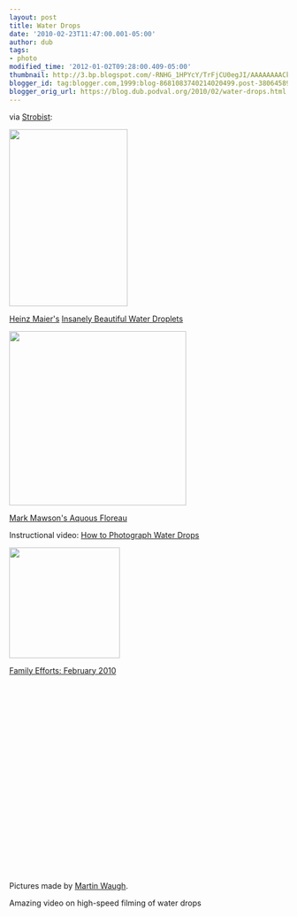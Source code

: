 ```yaml
---
layout: post
title: Water Drops
date: '2010-02-23T11:47:00.001-05:00'
author: dub
tags:
- photo
modified_time: '2012-01-02T09:28:00.409-05:00'
thumbnail: http://3.bp.blogspot.com/-RNHG_1HPYcY/TrFjCU0egJI/AAAAAAAACks/CAcwCp8s-QM/s72-c/HeinzDrop.jpg
blogger_id: tag:blogger.com,1999:blog-8681083740214020499.post-3806458934338955527
blogger_orig_url: https://blog.dub.podval.org/2010/02/water-drops.html
---
```


via [Strobist](http://draft.blogger.com/strobist.com):

<img src="http://3.bp.blogspot.com/-RNHG_1HPYcY/TrFjCU0egJI/AAAAAAAACks/CAcwCp8s-QM/s320/HeinzDrop.jpg" height="320" width="214"/>

[Heinz Maier's](http://strobist.blogspot.com/2011/11/heinz-maiers-insanely-beautiful-water.html)
[Insanely Beautiful Water Droplets](http://www.flickr.com/photos/cymaii/sets/72157625675697795/)


<img src="http://www.thisiscolossal.com/wp-content/uploads/2011/12/aqueous-11.jpg" height="315" width="320"/>

[Mark Mawson's Aquous Floreau](http://markmawson.com/)


Instructional video: [How to Photograph Water Drops](http://www.strobist.blogspot.com/2009/05/how-to-photograph-water-drops-with-one.html)

<img src="http://lh5.ggpht.com/_SW7CpSW40no/S4DdpAotgfE/AAAAAAAAdNQ/zx4e6kWcVz0/s160-c/2010FebruaryWaterDrops.jpg" height="200" width="200"/>

[Family Efforts: February 2010](http://picasaweb.google.com/leoniddubinsky/2010FebruaryWaterDrops?feat=embedwebsite)

<object height="344" width="425">
  <param name="movie" value="http://www.youtube.com/v/fwExpFDUC9Y&color1=0xb1b1b1&color2=0xcfcfcf&hl=en_US&feature=player_embedded&fs=1"></param>
  <param name="allowFullScreen" value="true"></param>
  <param name="allowScriptAccess" value="always"></param>
  <embed src="http://www.youtube.com/v/fwExpFDUC9Y&color1=0xb1b1b1&color2=0xcfcfcf&hl=en_US&feature=player_embedded&fs=1"
      allowfullscreen="true"
      allowScriptAccess="always"
      width="425" height="344">
  </embed>
</object>

Pictures made by [Martin Waugh](http://www.liquidsculpture.com/fine_art/index.htm).

Amazing video on high-speed filming of water drops

<object height="344" width="425">
  <param name="movie" value="http://www.youtube.com/v/VoQ0DQpwwHU&color1=0xb1b1b1&color2=0xcfcfcf&hl=en_US&feature=player_embedded&fs=1"></param>
  <param name="allowFullScreen" value="true"></param>
  <param name="allowScriptAccess" value="always"></param>
  <embed src="http://www.youtube.com/v/VoQ0DQpwwHU&color1=0xb1b1b1&color2=0xcfcfcf&hl=en_US&feature=player_embedded&fs=1"
     allowfullscreen="true"
     allowScriptAccess="always"
     width="425" height="344">
  </embed>
</object>


